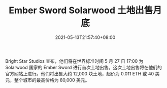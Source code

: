 ﻿---
title: "Ember Sword Solarwood 土地出售月底"
date: 2021-05-13T21:57:40+08:00
lastmod: 2021-05-13T16:45:40+08:00
draft: false
authors: ["Attendant"]
description: "Bright Star Studios 宣布，他们将在世界标准时间 5 月 27 日 17:00 为 Solarwood 国家的 Ember Sword 进行首次土地出售。这次土地出售将在他们的官方网站上进行。他们将出售大约 12,000 块土地，起价为 0.011 ETH 或 40 美元，整个城市的最高价格为 80,000 美元。"
featuredImage: "ember-sword-solarwood-land-sale-end-of-the-month.png"
tags: ["Strategy Game","策略游戏","Play to Earn"]
categories: ["news"]
news: ["策略游戏"]
weight: 
lightgallery: true
pinned: false
recommend: false
recommend1: false
---

Bright Star Studios 宣布，他们将在世界标准时间 5 月 27 日 17:00 为 Solarwood 国家的 Ember Sword 进行首次土地出售。这次土地出售将在他们的官方网站上进行。他们将出售大约 12,000 块土地，起价为 0.011 ETH 或 40 美元，整个城市的最高价格为 80,000 美元。

<!--more-->

